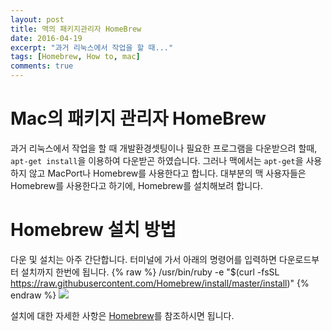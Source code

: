 ```yaml
---
layout: post
title: 맥의 패키지관리자 HomeBrew
date: 2016-04-19
excerpt: "과거 리눅스에서 작업을 할 때..."
tags: [Homebrew, How to, mac]
comments: true
---
```


# Mac의 패키지 관리자 HomeBrew
과거 리눅스에서 작업을 할 때 개발환경셋팅이나 필요한 프로그램을 다운받으려 할때, `apt-get install`을 이용하여 다운받곤 하였습니다. 그러나 맥에서는 `apt-get`을 사용하지 않고 MacPort나 Homebrew를 사용한다고 합니다. 대부분의 맥 사용자들은 Homebrew를 사용한다고 하기에, Homebrew를 설치해보려 합니다.

# Homebrew 설치 방법
다운 및 설치는 아주 간단합니다. 터미널에 가서 아래의 명령어를 입력하면 다운로드부터 설치까지 한번에 됩니다. 
{% raw %}
	/usr/bin/ruby -e "$(curl -fsSL https://raw.githubusercontent.com/Homebrew/install/master/install)"
{% endraw %}
<img src="https://nine-hundred.github.io/Blog/assets/brewInstall.jpeg">
    
설치에 대한 자세한 사항은 <a href="https://brew.sh/index_ko.html">Homebrew</a>를 참조하시면 됩니다.
